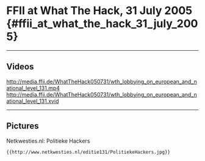 # FFII at What The Hack, 31 July 2005 {#ffii_at_what_the_hack_31_july_2005}

------------------------------------------------------------------------

## Videos

<http://media.ffii.de/WhatTheHack050731/wth_lobbying_on_european_and_national_level_131.mp4>
<http://media.ffii.de/WhatTheHack050731/wth_lobbying_on_european_and_national_level_131.xvid>

------------------------------------------------------------------------

## Pictures

Netkwesties.nl: Politieke Hackers

```{=mediawiki}
{{http://www.netkwesties.nl/editie131/PolitiekeHackers.jpg}}
```
